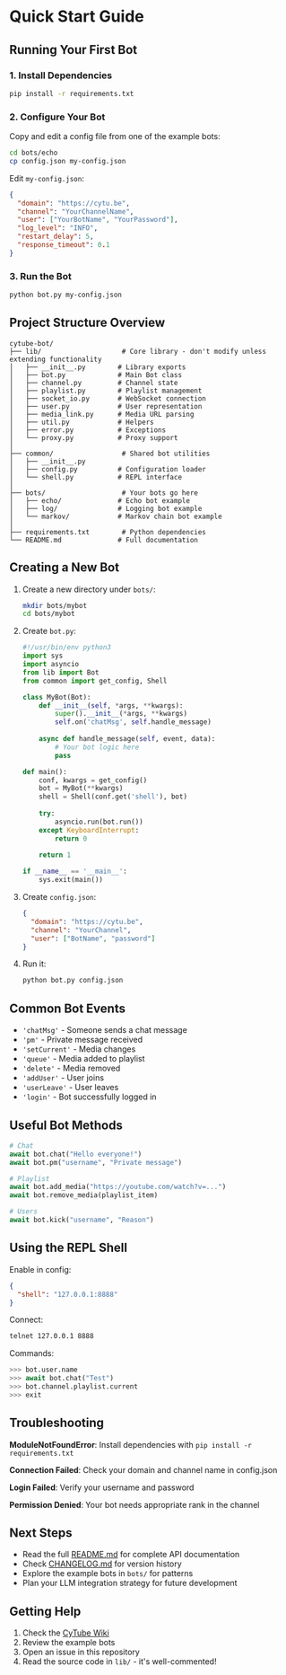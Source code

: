 # Quick Start Guide

## Running Your First Bot

### 1. Install Dependencies

```bash
pip install -r requirements.txt
```

### 2. Configure Your Bot

Copy and edit a config file from one of the example bots:

```bash
cd bots/echo
cp config.json my-config.json
```

Edit `my-config.json`:

```json
{
  "domain": "https://cytu.be",
  "channel": "YourChannelName",
  "user": ["YourBotName", "YourPassword"],
  "log_level": "INFO",
  "restart_delay": 5,
  "response_timeout": 0.1
}
```

### 3. Run the Bot

```bash
python bot.py my-config.json
```

## Project Structure Overview

```
cytube-bot/
├── lib/                    # Core library - don't modify unless extending functionality
│   ├── __init__.py        # Library exports
│   ├── bot.py             # Main Bot class
│   ├── channel.py         # Channel state
│   ├── playlist.py        # Playlist management
│   ├── socket_io.py       # WebSocket connection
│   ├── user.py            # User representation
│   ├── media_link.py      # Media URL parsing
│   ├── util.py            # Helpers
│   ├── error.py           # Exceptions
│   └── proxy.py           # Proxy support
│
├── common/                 # Shared bot utilities
│   ├── __init__.py
│   ├── config.py          # Configuration loader
│   └── shell.py           # REPL interface
│
├── bots/                   # Your bots go here
│   ├── echo/              # Echo bot example
│   ├── log/               # Logging bot example
│   └── markov/            # Markov chain bot example
│
├── requirements.txt        # Python dependencies
└── README.md              # Full documentation
```

## Creating a New Bot

1. Create a new directory under `bots/`:
   ```bash
   mkdir bots/mybot
   cd bots/mybot
   ```

2. Create `bot.py`:
   ```python
   #!/usr/bin/env python3
   import sys
   import asyncio
   from lib import Bot
   from common import get_config, Shell
   
   class MyBot(Bot):
       def __init__(self, *args, **kwargs):
           super().__init__(*args, **kwargs)
           self.on('chatMsg', self.handle_message)
       
       async def handle_message(self, event, data):
           # Your bot logic here
           pass
   
   def main():
       conf, kwargs = get_config()
       bot = MyBot(**kwargs)
       shell = Shell(conf.get('shell'), bot)
       
       try:
           asyncio.run(bot.run())
       except KeyboardInterrupt:
           return 0
       
       return 1
   
   if __name__ == '__main__':
       sys.exit(main())
   ```

3. Create `config.json`:
   ```json
   {
     "domain": "https://cytu.be",
     "channel": "YourChannel",
     "user": ["BotName", "password"]
   }
   ```

4. Run it:
   ```bash
   python bot.py config.json
   ```

## Common Bot Events

- `'chatMsg'` - Someone sends a chat message
- `'pm'` - Private message received
- `'setCurrent'` - Media changes
- `'queue'` - Media added to playlist
- `'delete'` - Media removed
- `'addUser'` - User joins
- `'userLeave'` - User leaves
- `'login'` - Bot successfully logged in

## Useful Bot Methods

```python
# Chat
await bot.chat("Hello everyone!")
await bot.pm("username", "Private message")

# Playlist
await bot.add_media("https://youtube.com/watch?v=...")
await bot.remove_media(playlist_item)

# Users
await bot.kick("username", "Reason")
```

## Using the REPL Shell

Enable in config:
```json
{
  "shell": "127.0.0.1:8888"
}
```

Connect:
```bash
telnet 127.0.0.1 8888
```

Commands:
```python
>>> bot.user.name
>>> await bot.chat("Test")
>>> bot.channel.playlist.current
>>> exit
```

## Troubleshooting

**ModuleNotFoundError**: Install dependencies with `pip install -r requirements.txt`

**Connection Failed**: Check your domain and channel name in config.json

**Login Failed**: Verify your username and password

**Permission Denied**: Your bot needs appropriate rank in the channel

## Next Steps

- Read the full [README.md](README.md) for complete API documentation
- Check [CHANGELOG.md](CHANGELOG.md) for version history
- Explore the example bots in `bots/` for patterns
- Plan your LLM integration strategy for future development

## Getting Help

1. Check the [CyTube Wiki](https://github.com/calzoneman/sync/wiki)
2. Review the example bots
3. Open an issue in this repository
4. Read the source code in `lib/` - it's well-commented!
